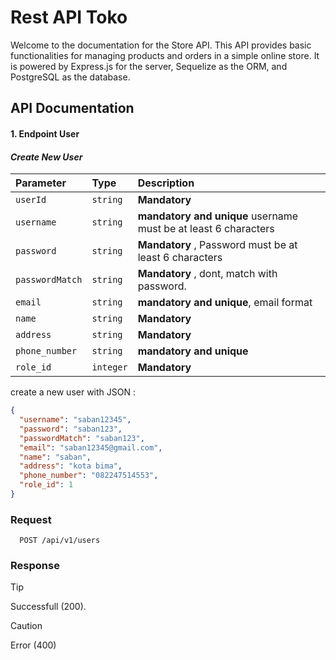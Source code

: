 # Rest API Toko

Welcome to the documentation for the Store API. This API provides basic functionalities for managing products and orders in a simple online store. It is powered by Express.js for the server, Sequelize as the ORM, and PostgreSQL as the database.

## API Documentation

#### 1. Endpoint **User**

#### _Create New User_

| Parameter       | Type      | Description                                                     |
| :-------------- | :-------- | :-------------------------------------------------------------- |
| `userId`        | `string`  | **Mandatory**                                                   |
| `username`      | `string`  | **mandatory and unique** username must be at least 6 characters |
| `password`      | `string`  | **Mandatory** , Password must be at least 6 characters          |
| `passwordMatch` | `string`  | **Mandatory** , dont, match with password.                      |
| `email`         | `string`  | **mandatory and unique**, email format                          |
| `name`          | `string`  | **Mandatory**                                                   |
| `address`       | `string`  | **Mandatory**                                                   |
| `phone_number`  | `string`  | **mandatory and unique**                                        |
| `role_id`       | `integer` | **Mandatory**                                                   |

create a new user with JSON :

```json
{
  "username": "saban12345",
  "password": "saban123",
  "passwordMatch": "saban123",
  "email": "saban12345@gmail.com",
  "name": "saban",
  "address": "kota bima",
  "phone_number": "082247514553",
  "role_id": 1
}
```

### Request

```http
  POST /api/v1/users
```

### Response

> [!TIP]
> Successfull (200).

> [!CAUTION]
> Error (400)
